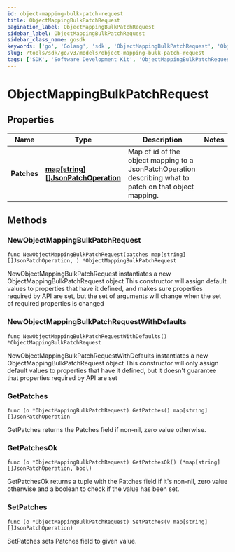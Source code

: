 ```yaml
---
id: object-mapping-bulk-patch-request
title: ObjectMappingBulkPatchRequest
pagination_label: ObjectMappingBulkPatchRequest
sidebar_label: ObjectMappingBulkPatchRequest
sidebar_class_name: gosdk
keywords: ['go', 'Golang', 'sdk', 'ObjectMappingBulkPatchRequest', 'ObjectMappingBulkPatchRequest'] 
slug: /tools/sdk/go/v3/models/object-mapping-bulk-patch-request
tags: ['SDK', 'Software Development Kit', 'ObjectMappingBulkPatchRequest', 'ObjectMappingBulkPatchRequest']
---
```


# ObjectMappingBulkPatchRequest

## Properties

Name | Type | Description | Notes
------------ | ------------- | ------------- | -------------
**Patches** | [**map[string][]JsonPatchOperation**](https://go.dev/tour/moretypes/6) | Map of id of the object mapping to a JsonPatchOperation describing what to patch on that object mapping. | 

## Methods

### NewObjectMappingBulkPatchRequest

`func NewObjectMappingBulkPatchRequest(patches map[string][]JsonPatchOperation, ) *ObjectMappingBulkPatchRequest`

NewObjectMappingBulkPatchRequest instantiates a new ObjectMappingBulkPatchRequest object
This constructor will assign default values to properties that have it defined,
and makes sure properties required by API are set, but the set of arguments
will change when the set of required properties is changed

### NewObjectMappingBulkPatchRequestWithDefaults

`func NewObjectMappingBulkPatchRequestWithDefaults() *ObjectMappingBulkPatchRequest`

NewObjectMappingBulkPatchRequestWithDefaults instantiates a new ObjectMappingBulkPatchRequest object
This constructor will only assign default values to properties that have it defined,
but it doesn't guarantee that properties required by API are set

### GetPatches

`func (o *ObjectMappingBulkPatchRequest) GetPatches() map[string][]JsonPatchOperation`

GetPatches returns the Patches field if non-nil, zero value otherwise.

### GetPatchesOk

`func (o *ObjectMappingBulkPatchRequest) GetPatchesOk() (*map[string][]JsonPatchOperation, bool)`

GetPatchesOk returns a tuple with the Patches field if it's non-nil, zero value otherwise
and a boolean to check if the value has been set.

### SetPatches

`func (o *ObjectMappingBulkPatchRequest) SetPatches(v map[string][]JsonPatchOperation)`

SetPatches sets Patches field to given value.



